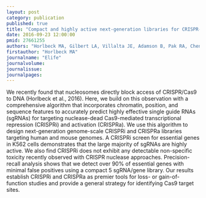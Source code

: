 ```yaml
---
layout: post
category: publication
published: true
title: "Compact and highly active next-generation libraries for CRISPR-mediated gene repression and activation."
date: 2016-09-23 12:00:00
pmid: 27661255
authors: "Horlbeck MA, Gilbert LA, Villalta JE, Adamson B, Pak RA, Chen Y, Fields AP, Park CY, Corn JE, Kampmann M, Weissman JS"
firstauthor: "Horlbeck MA"
journalname: "Elife"
journalvolume: 
journalissue: 
journalpages: 
---
```


We recently found that nucleosomes directly block access of CRISPR/Cas9 to DNA (Horlbeck et al., 2016). Here, we build on this observation with a comprehensive algorithm that incorporates chromatin, position, and sequence features to accurately predict highly effective single guide RNAs (sgRNAs) for targeting nuclease-dead Cas9-mediated transcriptional repression (CRISPRi) and activation (CRISPRa). We use this algorithm to design next-generation genome-scale CRISPRi and CRISPRa libraries targeting human and mouse genomes. A CRISPRi screen for essential genes in K562 cells demonstrates that the large majority of sgRNAs are highly active. We also find CRISPRi does not exhibit any detectable non-specific toxicity recently observed with CRISPR nuclease approaches. Precision-recall analysis shows that we detect over 90% of essential genes with minimal false positives using a compact 5 sgRNA/gene library. Our results establish CRISPRi and CRISPRa as premier tools for loss- or gain-of-function studies and provide a general strategy for identifying Cas9 target sites.

